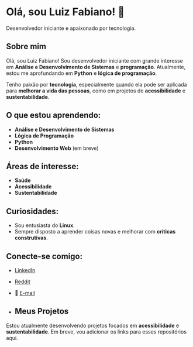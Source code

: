 # Olá, sou Luiz Fabiano! 👋
Desenvolvedor iniciante e apaixonado por tecnologia.

## Sobre mim
Olá, sou Luiz Fabiano! Sou desenvolvedor iniciante com grande interesse em **Análise e Desenvolvimento de Sistemas** e **programação**. Atualmente, estou me aprofundando em **Python** e **lógica de programação**. 

Tenho paixão por **tecnologia**, especialmente quando ela pode ser aplicada para **melhorar a vida das pessoas**, como em projetos de **acessibilidade** e **sustentabilidade**.

## O que estou aprendendo:
- **Análise e Desenvolvimento de Sistemas**
- **Lógica de Programação**
- **Python**
- **Desenvolvimento Web** (em breve)

## Áreas de interesse:
- **Saúde**
- **Acessibilidade**
- **Sustentabilidade**

## Curiosidades:
- Sou entusiasta do **Linux**.
- Sempre disposto a aprender coisas novas e melhorar com **críticas construtivas**.


## Conecte-se comigo:
- [LinkedIn](https://www.linkedin.com/in/luizfabianoclima)
- [Reddit](https://reddit.com/user/LuizFabianoCDL)
- 📧 [E-mail](mailto:fabianolfc0325@gmail.com)

- ## Meus Projetos
Estou atualmente desenvolvendo projetos focados em **acessibilidade** e **sustentabilidade**. Em breve, vou adicionar os links para esses repositórios aqui. 

